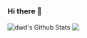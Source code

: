 ### Hi there 👋

<!--
**p3ddd/p3ddd** is a ✨ _special_ ✨ repository because its `README.md` (this file) appears on your GitHub profile.

Here are some ideas to get you started:

- 🔭 I’m currently working on ...
- 🌱 I’m currently learning ...
- 👯 I’m looking to collaborate on ...
- 🤔 I’m looking for help with ...
- 💬 Ask me about ...
- 📫 How to reach me: ...
- 😄 Pronouns: ...
- ⚡ Fun fact: ...
-->

<img align="center" src="https://github-readme-stats.vercel.app/api?username=p3ddd&show_icons=true&count_private=true&include_all_commits=true&line_height=21" alt="dwd's Github Stats" /> <img align="center" src="https://github-readme-stats.vercel.app/api/top-langs/?username=p3ddd&hide_langs_below=1&theme=default&line_height=21&layout=compact" />
